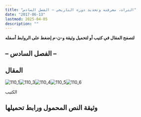 ```yaml
---
title: "التراث، معرفته وتحديد دوره التاريخي – الفصل السادس"
date: "2017-06-13"
lastmod: 2025-04-05
description: ""
---
```

**لتصفح المقال في كتيب أو لتحميل وثيقة و-ن-م إضغط على الروابط أسفله**

## **– الفصل السادس –**

## المقال

![110_1](https://abouyaarebmarzouki.wordpress.com/wp-content/uploads/2017/06/110_114.png?w=648)![110_3](https://abouyaarebmarzouki.wordpress.com/wp-content/uploads/2017/06/110_314.png?w=648)![110_4](https://abouyaarebmarzouki.wordpress.com/wp-content/uploads/2017/06/110_414.png?w=648)![110_5](https://abouyaarebmarzouki.wordpress.com/wp-content/uploads/2017/06/110_514.png?w=648)![110_6](https://abouyaarebmarzouki.wordpress.com/wp-content/uploads/2017/06/110_68.png?w=648)

الكتيب

## وثيقة النص المحمول ورابط تحميلها

###
